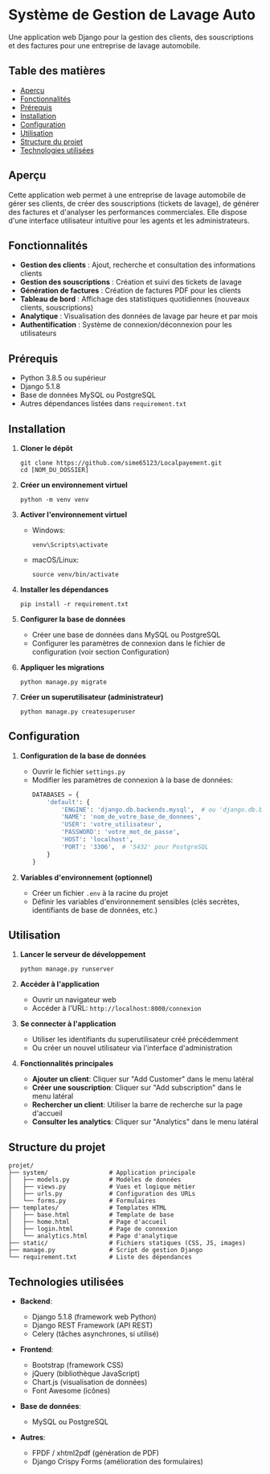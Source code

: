 # Système de Gestion de Lavage Auto

Une application web Django pour la gestion des clients, des souscriptions et des factures pour une entreprise de lavage automobile.

## Table des matières

- [Aperçu](#aperçu)
- [Fonctionnalités](#fonctionnalités)
- [Prérequis](#prérequis)
- [Installation](#installation)
- [Configuration](#configuration)
- [Utilisation](#utilisation)
- [Structure du projet](#structure-du-projet)
- [Technologies utilisées](#technologies-utilisées)

## Aperçu

Cette application web permet à une entreprise de lavage automobile de gérer ses clients, de créer des souscriptions (tickets de lavage), de générer des factures et d'analyser les performances commerciales. Elle dispose d'une interface utilisateur intuitive pour les agents et les administrateurs.

## Fonctionnalités

- **Gestion des clients** : Ajout, recherche et consultation des informations clients
- **Gestion des souscriptions** : Création et suivi des tickets de lavage
- **Génération de factures** : Création de factures PDF pour les clients
- **Tableau de bord** : Affichage des statistiques quotidiennes (nouveaux clients, souscriptions)
- **Analytique** : Visualisation des données de lavage par heure et par mois
- **Authentification** : Système de connexion/déconnexion pour les utilisateurs

## Prérequis

- Python 3.8.5 ou supérieur
- Django 5.1.8
- Base de données MySQL ou PostgreSQL
- Autres dépendances listées dans `requirement.txt`

## Installation

1. **Cloner le dépôt**
   ```
   git clone https://github.com/sime65123/Localpayement.git
   cd [NOM_DU_DOSSIER]
   ```

2. **Créer un environnement virtuel**
   ```
   python -m venv venv
   ```

3. **Activer l'environnement virtuel**
   - Windows:
     ```
     venv\Scripts\activate
     ```
   - macOS/Linux:
     ```
     source venv/bin/activate
     ```

4. **Installer les dépendances**
   ```
   pip install -r requirement.txt
   ```

5. **Configurer la base de données**
   - Créer une base de données dans MySQL ou PostgreSQL
   - Configurer les paramètres de connexion dans le fichier de configuration (voir section Configuration)

6. **Appliquer les migrations**
   ```
   python manage.py migrate
   ```

7. **Créer un superutilisateur (administrateur)**
   ```
   python manage.py createsuperuser
   ```

## Configuration

1. **Configuration de la base de données**
   - Ouvrir le fichier `settings.py`
   - Modifier les paramètres de connexion à la base de données:
     ```python
     DATABASES = {
         'default': {
             'ENGINE': 'django.db.backends.mysql',  # ou 'django.db.backends.postgresql'
             'NAME': 'nom_de_votre_base_de_donnees',
             'USER': 'votre_utilisateur',
             'PASSWORD': 'votre_mot_de_passe',
             'HOST': 'localhost',
             'PORT': '3306',  # '5432' pour PostgreSQL
         }
     }
     ```

2. **Variables d'environnement (optionnel)**
   - Créer un fichier `.env` à la racine du projet
   - Définir les variables d'environnement sensibles (clés secrètes, identifiants de base de données, etc.)

## Utilisation

1. **Lancer le serveur de développement**
   ```
   python manage.py runserver
   ```

2. **Accéder à l'application**
   - Ouvrir un navigateur web
   - Accéder à l'URL: `http://localhost:8000/connexion`

3. **Se connecter à l'application**
   - Utiliser les identifiants du superutilisateur créé précédemment
   - Ou créer un nouvel utilisateur via l'interface d'administration

4. **Fonctionnalités principales**
   - **Ajouter un client**: Cliquer sur "Add Customer" dans le menu latéral
   - **Créer une souscription**: Cliquer sur "Add subscription" dans le menu latéral
   - **Rechercher un client**: Utiliser la barre de recherche sur la page d'accueil
   - **Consulter les analytics**: Cliquer sur "Analytics" dans le menu latéral

## Structure du projet

```
projet/
├── system/                 # Application principale
│   ├── models.py           # Modèles de données
│   ├── views.py            # Vues et logique métier
│   ├── urls.py             # Configuration des URLs
│   └── forms.py            # Formulaires
├── templates/              # Templates HTML
│   ├── base.html           # Template de base
│   ├── home.html           # Page d'accueil
│   ├── login.html          # Page de connexion
│   └── analytics.html      # Page d'analytique
├── static/                 # Fichiers statiques (CSS, JS, images)
├── manage.py               # Script de gestion Django
└── requirement.txt         # Liste des dépendances
```

## Technologies utilisées

- **Backend**:
  - Django 5.1.8 (framework web Python)
  - Django REST Framework (API REST)
  - Celery (tâches asynchrones, si utilisé)

- **Frontend**:
  - Bootstrap (framework CSS)
  - jQuery (bibliothèque JavaScript)
  - Chart.js (visualisation de données)
  - Font Awesome (icônes)

- **Base de données**:
  - MySQL ou PostgreSQL

- **Autres**:
  - FPDF / xhtml2pdf (génération de PDF)
  - Django Crispy Forms (amélioration des formulaires)

